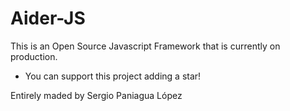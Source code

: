 # Aider-JS
This is an Open Source Javascript Framework that is currently on production.

- You can support this project adding a star!

Entirely maded by Sergio Paniagua López
